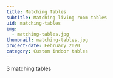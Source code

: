 ```yaml
---
title: Matching Tables
subtitle: Matching living room tables
uid: matching-tables
img:
  - matching-tables.jpg
thumbnail: matching-tables.jpg
project-date: February 2020
category: Custom indoor tables
---
```

3 matching tables
